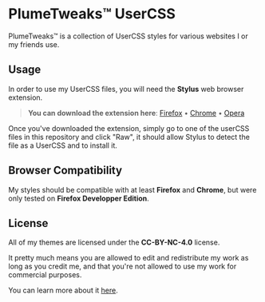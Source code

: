 # PlumeTweaks™ UserCSS

PlumeTweaks™ is a collection of UserCSS styles for various websites I or my friends use.

## Usage

In order to use my UserCSS files, you will need the **Stylus** web browser extension.
> **You can download the extension here**: [Firefox](https://addons.mozilla.org/en-US/firefox/addon/styl-us/) • [Chrome](https://chrome.google.com/webstore/detail/stylus-beta/apmmpaebfobifelkijhaljbmpcgbjbdo) • [Opera](https://addons.opera.com/en/extensions/details/stylus/)

Once you've downloaded the extension, simply go to one of the userCSS files in this repository and click "Raw", it should allow Stylus to detect the file as a UserCSS and to install it.

## Browser Compatibility

My styles should be compatible with at least **Firefox** and **Chrome**, but were only tested on **Firefox Developper Edition**.

## License

All of my themes are licensed under the **CC-BY-NC-4.0** license. 

It pretty much means you are allowed to edit and redistribute my work as long as you credit me, and that you're not allowed to use my work for commercial purposes.

You can learn more about it [here](https://creativecommons.org/licenses/by-nc/4.0/legalcode).